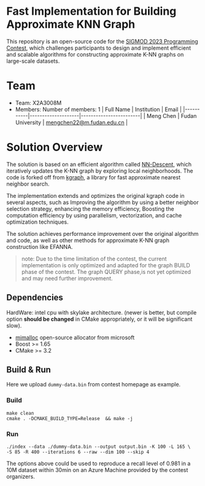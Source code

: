 # Fast Implementation for Building Approximate KNN Graph

This repository is an open-source code for the [SIGMOD 2023 Programming Contest](http://sigmod2023contest.eastus.cloudapp.azure.com/index.shtml), which challenges participants to design and implement efficient and scalable algorithms for constructing approximate K-NN graphs on large-scale datasets.

# Team

- Team: X2A3008M
- Members:
  Number of members: 1
  | Full Name | Institution | Email |
  |-----------|--------------------|------------------------|
  | Meng Chen | Fudan University | mengchen22@m.fudan.edu.cn |

# Solution Overview

The solution is based on an efficient algorithm called [NN-Descent](https://www.cs.princeton.edu/cass/papers/www11.pdf), which iteratively updates the K-NN graph by exploring local neighborhoods. The code is forked off from [kgraph](https://github.com/aaalgo/kgraph), a library for fast approximate nearest neighbor search.

The implementation extends and optimizes the original kgraph code in several aspects, such as Improving the algorithm by using a better neighbor selection strategy, enhancing the memory efficiency, Boosting the computation efficiency by using parallelism, vectorization, and cache optimization techniques.

The solution achieves performance improvement over the original algorithm and code, as well as other methods for approximate K-NN graph construction like EFANNA.

> note: Due to the time limitation of the contest, the current implementation is only optimized and adapted for the graph BUILD phase of the contest. The graph QUERY phase,is not yet optimized and may need further improvement.

## Dependencies

HardWare:
intel cpu with skylake architecture. (newer is better, but compile option **should be changed** in CMake appropriately, or it will be significant slow).

- [mimalloc](https://github.com/microsoft/mimalloc) open-source allocator from microsoft
- Boost >= 1.65
- CMake >= 3.2

## Build & Run

Here we upload `dummy-data.bin` from contest homepage as example.

### Build

```
make clean
cmake . -DCMAKE_BUILD_TYPE=Release  && make -j
```

### Run

```
./index --data ./dummy-data.bin --output output.bin -K 100 -L 165 \
-S 85 -R 400 --iterations 6 --raw --dim 100 --skip 4
```

The options above could be used to reproduce a recall level of 0.981 in a 10M dataset within 30min on an Azure Machine provided by the contest organizers.
